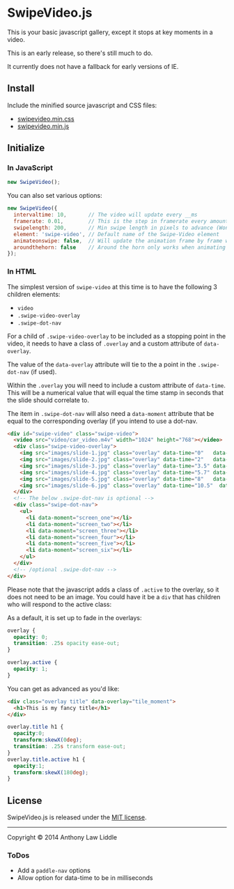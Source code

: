 # SwipeVideo.js

This is your basic javascript gallery, except it stops at key moments in a video.

This is an early release, so there's still much to do.

It currently does not have a fallback for early versions of IE.

## Install

Include the minified source javascript and CSS files:

+ [swipevideo.min.css](dist/swipevideo.min.css)
+ [swipevideo.min.js](dist/swipevideo.min.js)

## Initialize

### In JavaScript

``` js
new SwipeVideo();
```

You can also set various options:

``` js
new SwipeVideo({
  intervaltime: 10,       // The video will update every __ms
  framerate: 0.01,        // This is the step in framerate every amount of ms set in intervaltime
  swipelength: 200,       // Min swipe length in pixels to advance (Won't work when animating on swipe)
  element: 'swipe-video', // Default name of the Swipe-Video element
  animateonswipe: false,  // Will update the animation frame by frame while swiping
  aroundthehorn: false    // Around the horn only works when animating on swipe. Allows the video to loop on swipe
});
```

### In HTML

The simplest version of `swipe-video` at this time is to have the following 3 children elements:

+ `video`
+ `.swipe-video-overlay`
+ `.swipe-dot-nav`

For a child of `.swipe-video-overlay` to be included as a stopping point in the video, it needs to have a class of `.overlay` and a custom attribute of `data-overlay`.

The value of the `data-overlay` attribute will tie to the a point in the `.swipe-dot-nav` (if used).

Within the `.overlay` you will need to include a custom attribute of `data-time`. This will be a numerical value that will equal the time stamp in seconds that the slide should correlate to.

The item in `.swipe-dot-nav` will also need a `data-moment` attribute that be equal to the corresponding overlay (if you intend to use a dot-nav.

``` html
<div id="swipe-video" class="swipe-video">
  <video src="video/car_video.m4v" width="1024" height="768"></video>
  <div class="swipe-video-overlay">
    <img src="images/slide-1.jpg" class="overlay" data-time="0"   data-overlay="screen_one" />
    <img src="images/slide-2.jpg" class="overlay" data-time="2"   data-overlay="screen_two" />
    <img src="images/slide-3.jpg" class="overlay" data-time="3.5" data-overlay="screen_three" />
    <img src="images/slide-4.jpg" class="overlay" data-time="5.7" data-overlay="screen_four" />
    <img src="images/slide-5.jpg" class="overlay" data-time="8"   data-overlay="screen_five" />
    <img src="images/slide-6.jpg" class="overlay" data-time="10.5"  data-overlay="screen_six" />
  </div>
  <!-- The below .swipe-dot-nav is optional -->
  <div class="swipe-dot-nav">
    <ul>
      <li data-moment="screen_one"></li>
      <li data-moment="screen_two"></li>
      <li data-moment="screen_three"></li>
      <li data-moment="screen_four"></li>
      <li data-moment="screen_five"></li>
      <li data-moment="screen_six"></li>
    </ul>
  </div>
  <!-- /optional .swipe-dot-nav -->
</div>
```

Please note that the javascript adds a class of `.active` to the overlay, so it does not need to be an image. You could have it be a `div` that has children who will respond to the active class:

As a default, it is set up to fade in the overlays:

``` css
overlay {
  opacity: 0;
  transition: .25s opacity ease-out;
}

overlay.active {
  opacity: 1;
}
```

You can get as advanced as you'd like:

``` html
<div class="overlay title" data-overlay="tile_moment">
  <h1>This is my fancy title</h1>
</div>
```

``` css
overlay.title h1 {
  opacity:0;
  transform:skewX(0deg);
  transition: .25s transform ease-out;
}
overlay.title.active h1 {
  opacity:1;
  transform:skewX(180deg);
}
```

## License

SwipeVideo.js is released under the [MIT license](http://opensource.org/licenses/MIT).

* * *

Copyright :copyright: 2014 Anthony Law Liddle

### ToDos

+ Add a `paddle-nav` options
+ Allow option for data-time to be in milliseconds
